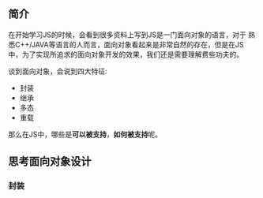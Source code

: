 ## 简介

在开始学习JS的时候，会看到很多资料上写到JS是一门面向对象的语言，对于
熟悉C++/JAVA等语言的人而言，面向对象看起来是非常自然的存在，但是在JS
中，为了实现所追求的面向对象开发的效果，我们还是需要理解费些功夫的。

谈到面向对象，会说到四大特征:
* 封装
* 继承
* 多态
* 重载
  
那么在JS中，哪些是**可以被支持**，**如何被支持**呢。
## 思考面向对象设计

### 封装
